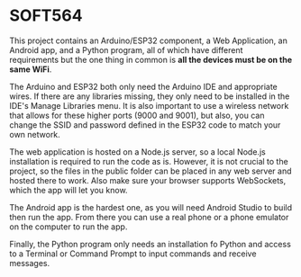 # SOFT564

This project contains an Arduino/ESP32 component, a Web Application, an Android app, and a Python program, all of which have different requirements but the one thing in common is **all the devices must be on the same WiFi**.

The Arduino and ESP32 both only need the Arduino IDE and appropriate wires. If there are any libraries missing, they only need to be installed in the IDE's Manage Libraries menu. It is also important to use a wireless network that allows for these higher ports (9000 and 9001), but also, you can change the SSID and password defined in the ESP32 code to match your own network.

The web application is hosted on a Node.js server, so a local Node.js installation is required to run the code as is. However, it is not crucial to the project, so the files in the public folder can be placed in any web server and hosted there to work. Also make sure your browser supports WebSockets, which the app will let you know.

The Android app is the hardest one, as you will need Android Studio to build then run the app. From there you can use a real phone or a phone emulator on the computer to run the app.

Finally, the Python program only needs an installation fo Python and access to a Terminal or Command Prompt to input commands and receive messages.
